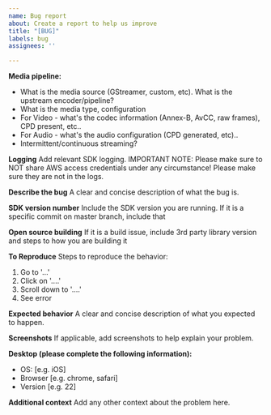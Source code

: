 ```yaml
---
name: Bug report
about: Create a report to help us improve
title: "[BUG]"
labels: bug
assignees: ''

---
```


**Media pipeline:**
 - What is the media source (GStreamer, custom, etc). What is the upstream encoder/pipeline?
 - What is the media type, configuration
 - For Video - what's the codec information (Annex-B, AvCC, raw frames), CPD present, etc..
 - For Audio - what's the audio configuration (CPD generated, etc)..
 - Intermittent/continuous streaming?

**Logging**
Add relevant SDK logging.  IMPORTANT NOTE:  Please make sure to NOT share AWS access credentials under any circumstance!  Please make sure they are not in the logs.

**Describe the bug**
A clear and concise description of what the bug is.

**SDK version number**
Include the SDK version you are running. If it is a specific commit on master branch, include that

**Open source building**
If it is a build issue, include 3rd party library version and steps to how you are building it

**To Reproduce**
Steps to reproduce the behavior:
1. Go to '...'
2. Click on '....'
3. Scroll down to '....'
4. See error

**Expected behavior**
A clear and concise description of what you expected to happen.

**Screenshots**
If applicable, add screenshots to help explain your problem.

**Desktop (please complete the following information):**
 - OS: [e.g. iOS]
 - Browser [e.g. chrome, safari]
 - Version [e.g. 22]
 
**Additional context**
Add any other context about the problem here.
